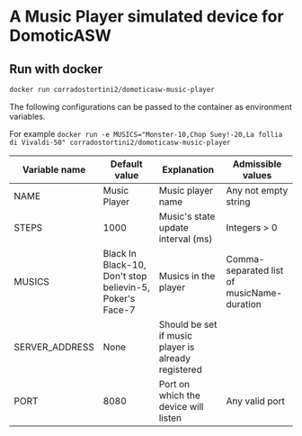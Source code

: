 # A Music Player simulated device for DomoticASW

## Run with docker

```sh
docker run corradostortini2/domoticasw-music-player
```

The following configurations can be passed to the container as environment variables.

For example `docker run -e MUSICS="Monster-10,Chop Suey!-20,La follia di Vivaldi-50" corradostortini2/domoticasw-music-player`


| Variable name  | Default value                                            | Explanation                        | Admissible values                                                    |
|--------------  |----------------------------------------------------------|----------------------------------- |----------------------------------------------------------------------|
| NAME           | Music Player                                             | Music player name                  | Any not empty string                                                 |
| STEPS          | 1000                                                     | Music's state update interval (ms) | Integers > 0                                                        |
| MUSICS         | Black In Black-10, Don't stop believin-5, Poker's Face-7 | Musics in the player               | Comma-separated list of musicName-duration |
| SERVER_ADDRESS | None | Should be set if music player is already registered | |
| PORT         | 8080 | Port on which the device will listen               | Any valid port |